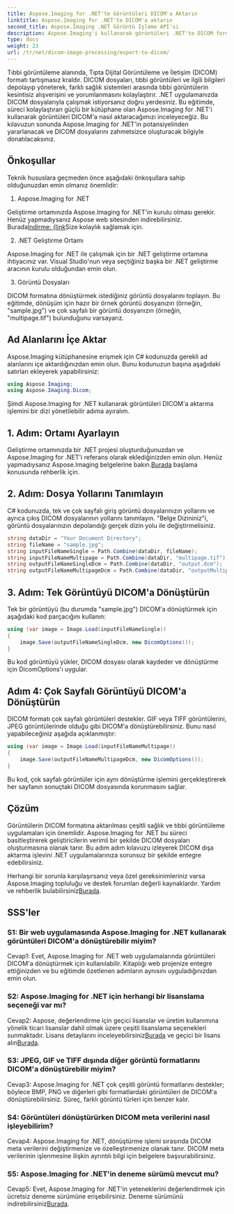 ```yaml
---
title: Aspose.Imaging for .NET'te Görüntüleri DICOM'a Aktarın
linktitle: Aspose.Imaging for .NET'te DICOM'a aktarın
second_title: Aspose.Imaging .NET Görüntü İşleme API'si
description: Aspose.Imaging'i kullanarak görüntüleri .NET'te DICOM formatına nasıl aktaracağınızı öğrenin. Tıbbi görüntüleri zahmetsizce dönüştürün.
type: docs
weight: 23
url: /tr/net/dicom-image-processing/export-to-dicom/
---
```

Tıbbi görüntüleme alanında, Tıpta Dijital Görüntüleme ve İletişim (DICOM) formatı tartışmasız kraldır. DICOM dosyaları, tıbbi görüntüleri ve ilgili bilgileri depolayıp yöneterek, farklı sağlık sistemleri arasında tıbbi görüntülerin kesintisiz alışverişini ve yorumlanmasını kolaylaştırır. .NET uygulamanızda DICOM dosyalarıyla çalışmak istiyorsanız doğru yerdesiniz. Bu eğitimde, süreci kolaylaştıran güçlü bir kütüphane olan Aspose.Imaging for .NET'i kullanarak görüntüleri DICOM'a nasıl aktaracağımızı inceleyeceğiz. Bu kılavuzun sonunda Aspose.Imaging for .NET'in potansiyelinden yararlanacak ve DICOM dosyalarını zahmetsizce oluşturacak bilgiyle donatılacaksınız.

## Önkoşullar

Teknik hususlara geçmeden önce aşağıdaki önkoşullara sahip olduğunuzdan emin olmanız önemlidir:

1. Aspose.Imaging for .NET

 Geliştirme ortamınızda Aspose.Imaging for .NET'in kurulu olması gerekir. Henüz yapmadıysanız Aspose web sitesinden indirebilirsiniz. Burada[İndirme: {link](https://releases.aspose.com/imaging/net/)Size kolaylık sağlamak için.

2. .NET Geliştirme Ortamı

Aspose.Imaging for .NET ile çalışmak için bir .NET geliştirme ortamına ihtiyacınız var. Visual Studio'nun veya seçtiğiniz başka bir .NET geliştirme aracının kurulu olduğundan emin olun.

3. Görüntü Dosyaları

DICOM formatına dönüştürmek istediğiniz görüntü dosyalarını toplayın. Bu eğitimde, dönüşüm için hazır bir örnek görüntü dosyanızın (örneğin, "sample.jpg") ve çok sayfalı bir görüntü dosyanızın (örneğin, "multipage.tif") bulunduğunu varsayarız.

## Ad Alanlarını İçe Aktar

Aspose.Imaging kütüphanesine erişmek için C# kodunuzda gerekli ad alanlarını içe aktardığınızdan emin olun. Bunu kodunuzun başına aşağıdaki satırları ekleyerek yapabilirsiniz:

```csharp
using Aspose.Imaging;
using Aspose.Imaging.Dicom;
```

Şimdi Aspose.Imaging for .NET kullanarak görüntüleri DICOM'a aktarma işlemini bir dizi yönetilebilir adıma ayıralım.

## 1. Adım: Ortamı Ayarlayın

 Geliştirme ortamınızda bir .NET projesi oluşturduğunuzdan ve Aspose.Imaging for .NET'i referans olarak eklediğinizden emin olun. Henüz yapmadıysanız Aspose.Imaging belgelerine bakın.[Burada](https://reference.aspose.com/imaging/net/) başlama konusunda rehberlik için.

## 2. Adım: Dosya Yollarını Tanımlayın

C# kodunuzda, tek ve çok sayfalı giriş görüntü dosyalarınızın yollarını ve ayrıca çıkış DICOM dosyalarının yollarını tanımlayın. "Belge Dizininiz"i, görüntü dosyalarınızın depolandığı gerçek dizin yolu ile değiştirmelisiniz.

```csharp
string dataDir = "Your Document Directory";
string fileName = "sample.jpg";
string inputFileNameSingle = Path.Combine(dataDir, fileName);
string inputFileNameMultipage = Path.Combine(dataDir, "multipage.tif");
string outputFileNameSingleDcm = Path.Combine(dataDir, "output.dcm");
string outputFileNameMultipageDcm = Path.Combine(dataDir, "outputMultipage.dcm");
```

## 3. Adım: Tek Görüntüyü DICOM'a Dönüştürün

Tek bir görüntüyü (bu durumda "sample.jpg") DICOM'a dönüştürmek için aşağıdaki kod parçacığını kullanın:

```csharp
using (var image = Image.Load(inputFileNameSingle))
{
    image.Save(outputFileNameSingleDcm, new DicomOptions());
}
```

Bu kod görüntüyü yükler, DICOM dosyası olarak kaydeder ve dönüştürme için DicomOptions'ı uygular.

## Adım 4: Çok Sayfalı Görüntüyü DICOM'a Dönüştürün

DICOM formatı çok sayfalı görüntüleri destekler. GIF veya TIFF görüntülerini, JPEG görüntülerinde olduğu gibi DICOM'a dönüştürebilirsiniz. Bunu nasıl yapabileceğiniz aşağıda açıklanmıştır:

```csharp
using (var image = Image.Load(inputFileNameMultipage))
{
    image.Save(outputFileNameMultipageDcm, new DicomOptions());
}
```

Bu kod, çok sayfalı görüntüler için aynı dönüştürme işlemini gerçekleştirerek her sayfanın sonuçtaki DICOM dosyasında korunmasını sağlar.

## Çözüm

Görüntülerin DICOM formatına aktarılması çeşitli sağlık ve tıbbi görüntüleme uygulamaları için önemlidir. Aspose.Imaging for .NET bu süreci basitleştirerek geliştiricilerin verimli bir şekilde DICOM dosyaları oluşturmasına olanak tanır. Bu adım adım kılavuzu izleyerek DICOM dışa aktarma işlevini .NET uygulamalarınıza sorunsuz bir şekilde entegre edebilirsiniz.

 Herhangi bir sorunla karşılaşırsanız veya özel gereksinimleriniz varsa Aspose.Imaging topluluğu ve destek forumları değerli kaynaklardır. Yardım ve rehberlik bulabilirsiniz[Burada](https://forum.aspose.com/).

## SSS'ler

### S1: Bir web uygulamasında Aspose.Imaging for .NET kullanarak görüntüleri DICOM'a dönüştürebilir miyim?

Cevap1: Evet, Aspose.Imaging for .NET web uygulamalarında görüntüleri DICOM'a dönüştürmek için kullanılabilir. Kitaplığı web projenize entegre ettiğinizden ve bu eğitimde özetlenen adımların aynısını uyguladığınızdan emin olun.

### S2: Aspose.Imaging for .NET için herhangi bir lisanslama seçeneği var mı?

Cevap2: Aspose, değerlendirme için geçici lisanslar ve üretim kullanımına yönelik ticari lisanslar dahil olmak üzere çeşitli lisanslama seçenekleri sunmaktadır. Lisans detaylarını inceleyebilirsiniz[Burada](https://purchase.aspose.com/buy) ve geçici bir lisans alın[Burada](https://purchase.aspose.com/temporary-license/).

### S3: JPEG, GIF ve TIFF dışında diğer görüntü formatlarını DICOM'a dönüştürebilir miyim?

Cevap3: Aspose.Imaging for .NET çok çeşitli görüntü formatlarını destekler; böylece BMP, PNG ve diğerleri gibi formatlardaki görüntüleri de DICOM'a dönüştürebilirsiniz. Süreç, farklı görüntü türleri için benzer kalır.

### S4: Görüntüleri dönüştürürken DICOM meta verilerini nasıl işleyebilirim?

Cevap4: Aspose.Imaging for .NET, dönüştürme işlemi sırasında DICOM meta verilerini değiştirmenize ve özelleştirmenize olanak tanır. DICOM meta verilerinin işlenmesine ilişkin ayrıntılı bilgi için belgelere başvurabilirsiniz.

### S5: Aspose.Imaging for .NET'in deneme sürümü mevcut mu?

 Cevap5: Evet, Aspose.Imaging for .NET'in yeteneklerini değerlendirmek için ücretsiz deneme sürümüne erişebilirsiniz. Deneme sürümünü indirebilirsiniz[Burada](https://releases.aspose.com/).